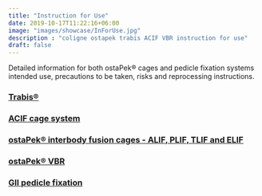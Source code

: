 ```yaml
---
title: "Instruction for Use"
date: 2019-10-17T11:22:16+06:00
image: "images/showcase/InForUse.jpg"
description : "coligne ostapek trabis ACIF VBR instruction for use"
draft: false
---
```


Detailed information for both ostaPek® cages and pedicle fixation systems intended use, precautions to be taken, risks and reprocessing instructions.

<!--more-->

### [Trabis®](https://saps2412.github.io/IFUs/US_Trabis_IFU_2018-04.pdf) 

### [ACIF cage system](https://saps2412.github.io/IFUs/US_ACIF_IFU_2017-09.pdf)

### [ostaPek® interbody fusion cages - ALIF, PLIF, TLIF and ELIF](https://saps2412.github.io/IFUs/US_ostaPek_Interbody_Fusion_Cages_IFU_2018-10.pdf)

### [ostaPek® VBR](https://saps2412.github.io/IFUs/US_VBR_System_IFU_2020-05.pdf)

### [GII pedicle fixation](https://saps2412.github.io/IFUs/US_GII_spinal_fixation_system_IFU_2020-05.pdf)

